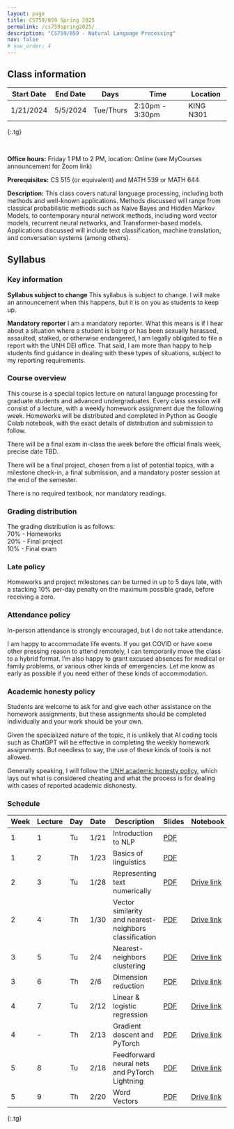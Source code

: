 ```yaml
---
layout: page
title: CS759/859 Spring 2025
permalink: /cs759spring2025/
description: "CS759/859 - Natural Language Processing"
nav: false
# nav_order: 4
---
```

<style type="text/css">
.tg  {border-collapse:collapse;border-spacing:0;}
.tg td{border-color:black;border-style:solid;border-width:1px;font-family:Arial, sans-serif;font-size:14px;
  overflow:hidden;padding:10px 5px;word-break:normal;}
.tg th{border-color:black;border-style:solid;border-width:1px;font-family:Arial, sans-serif;font-size:14px;
  font-weight:normal;overflow:hidden;padding:10px 5px;word-break:normal;}
.tg .tg-0pky{border-color:inherit;text-align:left;vertical-align:top}
</style>

## Class information


| Start Date | End Date | Days      | Time            | Location  |
|------------|----------|-----------|-----------------|-----------|
| 1/21/2024  | 5/5/2024 | Tue/Thurs | 2:10pm - 3:30pm | KING N301 |
{:.tg}


<br/>

**Office hours:** Friday 1 PM to 2 PM, location: Online (see MyCourses announcement for Zoom link)

**Prerequisites:** CS 515 (or equivalent) and MATH 539 or MATH 644

**Description:** This class covers natural language processing, including both methods and well-known applications. Methods discussed will range from classical probabilistic methods such as Naive Bayes and Hidden Markov Models, to contemporary neural network methods, including word vector models, recurrent neural networks, and Transformer-based models. Applications discussed will include text classification, machine translation, and conversation systems (among others).

## Syllabus



### Key information

**Syllabus subject to change**
This syllabus is subject to change. I will make an announcement when this happens, but it is on you as students to keep up. 

**Mandatory reporter**
I am a mandatory reporter. What this means is if I hear about a situation where a student is being or has been sexually harassed, assaulted, stalked, or otherwise endangered, I am legally obligated to file a report with the UNH DEI office. That said, I am more than happy to help students find guidance in dealing with these types of situations, subject to my reporting requirements.

### Course overview

This course is a special topics lecture on natural language processing for graduate students and advanced undergraduates. Every class session will consist of a lecture, with a weekly homework assignment due the following week. Homeworks will be distributed and completed in Python as Google Colab notebook, with the exact details of distribution and submission to follow. 

There will be a final exam in-class the week before the official finals week, precise date TBD. 

There will be a final project, chosen from a list of potential topics, with a milestone check-in, a final submission, and a mandatory poster session at the end of the semester. 

There is no required textbook, nor mandatory readings. 

### Grading distribution

The grading distribution is as follows:
<br/>70% - Homeworks
<br/>20% - Final project
<br/>10% - Final exam

### Late policy

Homeworks and project milestones can be turned in up to 5 days late, with a stacking 10% per-day penalty on the maximum possible grade, before receiving a zero. 

### Attendance policy
In-person attendance is strongly encouraged, but I do not take attendance. 

I am happy to accommodate life events. If you get COVID or have some other pressing reason to attend remotely, I can temporarily move the class to a hybrid format. I’m also happy to grant excused absences for medical or family problems, or various other kinds of emergencies. Let me know as early as possible if you need either of these kinds of accommodation. 

### Academic honesty policy

Students are welcome to ask for and give each other assistance on the homework assignments, but these assignments should be completed individually and your work should be your own. 

Given the specialized nature of the topic, it is unlikely that AI coding tools such as ChatGPT will be effective in completing the weekly homework assignments. But needless to say, the use of these kinds of tools is not allowed. 

Generally speaking, I will follow the [UNH academic honesty policy](https://catalog.unh.edu/graduate/academic-regulations-degree-requirements/academic-honesty/), which lays out what is considered cheating and what the process is for dealing with cases of reported academic dishonesty.

### Schedule

| Week 	 | Lecture 	 | Day 	 | Date 	  | Description                                	                       | Slides                                                                                                                    | Notebook                                                                                            |
|--------|-----------|-------|---------|--------------------------------------------------------------------|---------------------------------------------------------------------------------------------------------------------------|-----------------------------------------------------------------------------------------------------|
| 1    	 | 1       	 | Tu  	 | 1/21 	  | Introduction to NLP                        	                       | [PDF](https://shcarton.github.io/assets/course_material/cs759spring2025/lectures/lec_1_intro_to_NLP.pdf)                  |                                                                                                     |
| 1    	 | 2       	 | Th  	 | 1/23 	  | Basics of linguistics                      	                       | [PDF](https://shcarton.github.io/assets/course_material/cs759spring2025/lectures/lec_2_overview_of_linguistics.pdf)       |                                                                                                     |
| 2    	 | 3       	 | Tu  	 | 1/28 	  | Representing text numerically              	                       | [PDF](https://shcarton.github.io/assets/course_material/cs759spring2025/lectures/lec_3_numerically_representing_text.pdf) | [Drive link](https://colab.research.google.com/drive/1ryIAtHhfAOZiqUh_j5mwPCJqE0Z9sXcw?usp=sharing) |
| 2    	 | 4       	 | Th  	 | 1/30  	 | Vector similarity and nearest-neighbors classification           	 | [PDF](https://shcarton.github.io/assets/course_material/cs759spring2025/lectures/lec_4_supervised_learning_nns.pdf)       | [Drive link](https://colab.research.google.com/drive/19ODxG-0DUS1EGVXtwvY1DBT9Gsyy7Lj1?usp=sharing) |
| 3    	 | 5       	 | Tu  	 | 2/4  	  | Nearest-neighbors clustering   	                                   | [PDF](https://shcarton.github.io/assets/course_material/cs759spring2025/lectures/lec_5_clustering.pdf)                    | [Drive link](https://colab.research.google.com/drive/1WcIESr9DG_-rqgWXtNi7q0rNY64lqX6i?usp=sharing) |
| 3    	 | 6       	 | Th  	 | 2/6  	  | Dimension reduction    	                                           | [PDF](https://shcarton.github.io/assets/course_material/cs759spring2025/lectures/lec_6_dimension_reduction.pdf)           | [Drive link](https://colab.research.google.com/drive/1sumsdU3dzIsrZtbrl2fmiIUpd-Uy3T87?usp=sharing) |
| 4    	 | 7       	 | Tu  	 | 2/12 	  | Linear & logistic regression    	                                  | [PDF](https://shcarton.github.io/assets/course_material/cs759spring2025/lectures/lec_7_linear_logistic_regression.pdf)    | [Drive link](https://colab.research.google.com/drive/1ABO-by-klI6q_5SyGPUNBvDyavfjafhn?usp=sharing) |
| 4    	 | 	 -       | Th  	 | 2/13 	  | Gradient descent and PyTorch                         	             | [PDF](https://shcarton.github.io/assets/course_material/cs759spring2025/lectures/lec_8_training_with_pytorch.pdf)         | [Drive link](https://colab.research.google.com/drive/17xrmbvVVxVVrHQdUfUMoBIlsBNtIH7AG?usp=sharing) |
| 5    	 | 8       	 | Tu  	 | 2/18 	  | Feedforward neural nets and PyTorch Lightning  	                   | [PDF](https://shcarton.github.io/assets/course_material/cs759spring2025/lectures/lec_9_ffns_and_pytorch_lightning.pdf)    | [Drive link](https://colab.research.google.com/drive/15zsWmb9fd6TrIDSv5pb0jTHy5JiMUURr?usp=sharing) |
| 5    	 | 9      	  | Th  	 | 2/20 	  | Word Vectors                	                                      | [PDF](https://shcarton.github.io/assets/course_material/cs759spring2025/lectures/lec_10_word_vectors.pdf)                 | [Drive link](https://colab.research.google.com/drive/1XM27YpD13GWSA3SepTrskr8SZlAbayzy?usp=sharing) |



<!--
| 6    	 | 	10       | Tu  	 | 2/25 	  |                                    | [PDF](https://shcarton.github.io/assets/course_material/cs759spring2025/lectures/lec_10_linear_logistic_regression.pdf)   | [Drive link](https://colab.research.google.com/drive/1GHZf8ivWbWX2v_SmAZlAMOMCQKsBt7hX?usp=sharing)    |
| 6    	 | 11      	 | Th  	 | 2/27  	 |                 	                           | [PDF](https://shcarton.github.io/assets/course_material/cs759spring2025/lectures/lec_11_training_with_pytorch.pdf)        | [Drive link](https://colab.research.google.com/drive/1FclpXvPaX4m7QsmfSGz8iGlqD0YYFGVh?usp=sharing)    |
| 7    	 | 12      	 | Tu  	 | 3/4  	  |                           	              | [PDF](https://shcarton.github.io/assets/course_material/cs759spring2025/lectures/lec_12_ffns_and_pytorch_lightning.pdf)   | [Drive link](https://colab.research.google.com/drive/1n-GfPNVYSokz6ABR4EB3S7QKlN5wQj7m?usp=sharing)    |
| 7    	 | 13      	 | Th  	 | 3/6  	  |                                                  | [PDF](https://shcarton.github.io/assets/course_material/cs759spring2025/lectures/lec_13_word_vectors.pdf)                 | [Drive link](https://colab.research.google.com/drive/1rzUMyzyZY8RThEU4qW3XrCa0JBCHlOv8?usp=sharing)    |
| 8    	 | 14	       | Tu  	 | 3/11 	  | Basic recurrent neural nets                                         | [PDF](https://shcarton.github.io/assets/course_material/cs759spring2025/lectures/lec_14_rnns.pdf)                         | [Drive link](https://colab.research.google.com/drive/1YnRIdpI62H3wSEu4QBJp4KFml-XUud33?usp=sharing)    |
| 8    	 | 15	       | Th  	 | 3/13 	  | Sequence tagging with RNNs            	      	                      | [PDF](https://shcarton.github.io/assets/course_material/cs759spring2025/lectures/lec_15_rnn_sequence_tagging.pdf)         | [Drive link](https://colab.research.google.com/drive/1FovsULwrV19BjlXo_YcDrAQN3DzEKtwt?usp=sharing)    |
| -	     | -     	   | Tu  	 | 3/18 	  | Spring break-no class                            	                  |                                                                                                                           |                                                                                                        |
| -    	 | -      	  | Th  	 | 3/21 	  | Spring break-no class                 	                             |                                                                                                                           |                                                                                                        |
| 9    	 | 16      	 | Tu  	 | 3/25 	  | Language modeling with RNNs                              	          | [PDF](https://shcarton.github.io/assets/course_material/cs759spring2025/lectures/lec_17_prompt_engineering.pdf)           | No notebook                                                                                            |
| 9    	 | 17      	 | Th  	 | 3/27 	  | Prompt engineering                   	                              | [PDF](https://shcarton.github.io/assets/course_material/cs759spring2025/lectures/lec_18_rnn_lm_revisited.pdf)             | No notebook                                                                                            |
| 10   	 | 18      	 | Tu  	 | 4/1  	  | Language modeling with RNNs (part 2)   	                            | [PDF](https://shcarton.github.io/assets/course_material/cs759spring2025/lectures/lec_18_rnn_lm_revisited.pdf)             | [Drive link](https://colab.research.google.com/drive/19vNlmCzfoZlkF6GIY1Rok8eA1VNvJH_u?usp=drive_link) |
| 10   	 | 19      	 | Th  	 | 4/3  	  | Sequence-to-sequence models               	                         | [PDF](https://shcarton.github.io/assets/course_material/cs759spring2025/lectures/lec_19_seq_to_seq.pdf)                   | [Drive link](https://colab.research.google.com/drive/1ARbNIrBF9ZUBISJJL-SY-dQkIQZfeppv?usp=drive_link) |
| 11   	 | 20      	 | Tu  	 | 4/8 	   | Sequence-to-sequence models (part 2)                              	 | [PDF](https://shcarton.github.io/assets/course_material/cs759spring2025/lectures/lec_20_seq_to_seq_revisited.pdf)         | [Drive link](https://colab.research.google.com/drive/1YNVFkalnFfh0TtkC_NVUZRaa6mwFBWzk?usp=drive_link) |
| 11   	 | -      	  | Th  	 | 4/10 	  | Class cancelled                     	                               |                                                                                                                           |                                                                                                        |
| 12   	 | 21      	 | Tu  	 | 4/15 	  | Transformers                     	                                  | [PDF](https://shcarton.github.io/assets/course_material/cs759spring2025/lectures/lec_21_transformer.pdf)                  | [Drive link](https://colab.research.google.com/drive/1ycILXh5B3J3h72C4MYjvq6KihGL2cjhl?usp=drive_link) |
| 12   	 | 22      	 | Th  	 | 4/17 	  | BERT and friends                                      	             | [PDF](https://shcarton.github.io/assets/course_material/cs759spring2025/lectures/lec_22_bert_etc.pdf)                     | [Drive link](https://colab.research.google.com/drive/14n01bsuGqlw5zcJTWgXn4hDQCCAci23h?usp=drive_link) |
| 13   	 | 23      	 | Tu  	 | 4/22 	  | Practical prompt engineering                	                       | [PDF](https://shcarton.github.io/assets/course_material/cs759spring2025/lectures/lec_23_practical_prompt_engineering.pdf) | [Drive link](https://colab.research.google.com/drive/1ZRS5CZxo99JhqLOJjFDpRqdCPwdzJ_PR?usp=drive_link) |
| 13   	 | 24      	 | Th  	 | 4/24 	  | Model evaluation                            	                       | [PDF](https://shcarton.github.io/assets/course_material/cs759spring2025/lectures/lec_24_model_evaluation.pdf)             |                                                                                                        |
| 14   	 | 25      	 | Tu  	 | 4/29  	 | Interpretability                       	                            | [PDF](https://shcarton.github.io/assets/course_material/cs759spring2025/lectures/lec_25_interpretability.pdf)             |                                                                                                        |
| 14     | 26        | Th    | 5/1     | Bias and fairness                                                   | [PDF](https://shcarton.github.io/assets/course_material/cs759spring2025/lectures/lec_26_bias_fairness.pdf)                |                                                                                                        |
| 15     | -         | Tu    | 5/6     | Reading day                                                         |                                                                                                                           |                                                                                                        |
| 15     | -         | Th    | 5/10    | Exams week                                                          |                                                                                                                           |                                                                                                        |
| 16     | -         | Tu    | 5/15    | Exams week                                                          |                                                                                                                           |                                                                                                        |
-->

{:.tg}

